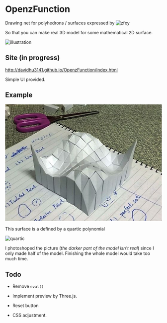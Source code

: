 OpenzFunction
=============

Drawing net for polyhedrons / surfaces expressed by ![zfxy](https://i.imgur.com/9vaUV6u.gif)

So that you can make real 3D model for some mathematical 2D surface.

![illustration](https://i.imgur.com/XnkHQ4n.jpg)

Site (in progress)
------------------

http://davidhu3141.github.io/OpenzFunction/index.html

Simple UI provided.

Example
-------

![](https://raw.githubusercontent.com/davidhu3141/OpenzFunction/master/Sample/Faked.jpg)

This surface is a defined by a quartic polynomial 

![quartic](https://i.imgur.com/8jLpXGa.gif)

I photoshoped the picture (*the darker part of the model isn't real*) since I only made half of the model. Finishing the whole model would take too much time. 

Todo
----

- Remove `eval()`

- Implement preview by Three.js.

- Reset button

- CSS adjustment.
